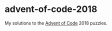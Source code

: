 advent-of-code-2018
===================

My solutions to the [Advent of Code](http://adventofcode.com/) 2018 puzzles.
